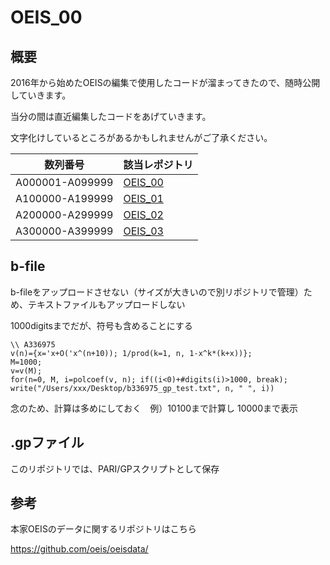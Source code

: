 # OEIS_00

## 概要

2016年から始めたOEISの編集で使用したコードが溜まってきたので、随時公開していきます。

当分の間は直近編集したコードをあげていきます。

文字化けしているところがあるかもしれませんがご了承ください。

|  数列番号  |  該当レポジトリ  |
| ---- | ---- |
|  A000001-A099999  |  [OEIS_00](https://github.com/manman4/OEIS_00)  |
|  A100000-A199999  |  [OEIS_01](https://github.com/manman4/OEIS_01)  |
|  A200000-A299999  |  [OEIS_02](https://github.com/manman4/OEIS_02)  |
|  A300000-A399999  |  [OEIS_03](https://github.com/manman4/OEIS_03)  |

## b-file

b-fileをアップロードさせない（サイズが大きいので別リポジトリで管理）ため、テキストファイルもアップロードしない

1000digitsまでだが、符号も含めることにする

```PARI:
\\ A336975
v(n)={x='x+O('x^(n+10)); 1/prod(k=1, n, 1-x^k*(k+x))};
M=1000;
v=v(M);
for(n=0, M, i=polcoef(v, n); if((i<0)+#digits(i)>1000, break); write("/Users/xxx/Desktop/b336975_gp_test.txt", n, " ", i))
```

念のため、計算は多めにしておく　例）10100まで計算し 10000まで表示

## .gpファイル

このリポジトリでは、PARI/GPスクリプトとして保存

## 参考

本家OEISのデータに関するリポジトリはこちら

https://github.com/oeis/oeisdata/
